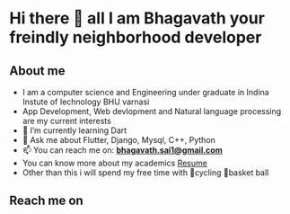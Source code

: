 # Hi there 👋 all I am Bhagavath your freindly neighborhood developer

## About me 
- I am a computer science and Engineering under graduate in Indina Instute of Iechnology BHU varnasi 
- App Development, Web devlopment and Natural language processing are my current interests <!--- 🔭 I’m currently working on -->
- 🌱 I’m currently learning Dart<!-- - 👯 I’m looking to collaborate on ... --><!-- - 🤔 I’m looking for help with ... -->
- 💬 Ask me about Flutter, Django, Mysql, C++, Python
- 📫 You can reach me on: **bhagavath.sai1@gmail.com**
- You can know more about my academics [Resume](https://drive.google.com/file/d/1jcchd7pQKA6cS9UwN9XrRn2C4Emf7b40/view?usp=sharing)
- Other than this i will spend my free time with :bicyclist:cycling :basketball:basket ball 

## Reach me on 
